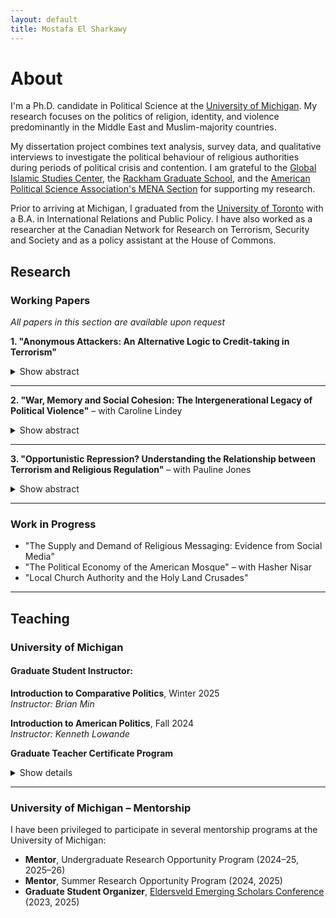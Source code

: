 ```yaml
---
layout: default
title: Mostafa El Sharkawy
---
```


# About

I'm a Ph.D. candidate in Political Science at the [University of Michigan](https://lsa.umich.edu/polisci/people/graduate-students/mostafa-el-sharkawy.html). My research focuses on the politics of religion, identity, and violence predominantly in the Middle East and Muslim-majority countries.

My dissertation project combines text analysis, survey data, and qualitative interviews to investigate the political behaviour of religious authorities during periods of political crisis and contention. I am grateful to the [Global Islamic Studies Center](https://ii.umich.edu/content/ii-directory/islamicstudies/en.html), the [Rackham Graduate School](https://rackham.umich.edu/), and the [American Political Science Association's MENA Section](https://web.apsanet.org/mena/about-the-project/) for supporting my research.

Prior to arriving at Michigan, I graduated from the [University of Toronto](https://www.utoronto.ca/) with a B.A. in International Relations and Public Policy. I have also worked as a researcher at the Canadian Network for Research on Terrorism, Security and Society and as a policy assistant at the House of Commons.


## Research

### Working Papers
*All papers in this section are available upon request*

**1. "Anonymous Attackers: An Alternative Logic to Credit-taking in Terrorism"**

<details>
<summary>Show abstract</summary>
<blockquote>
Acts of terrorism left unclaimed have puzzled scholars in the study of terrorism and counterterrorism policymakers alike. The very idea to commit an act of terrorism, but not take credit for it runs contrary to the conventional wisdom of credit-taking and political communication in terrorism. Extant literature has understood terrorist groups as unitary actors, failing to account for inter-group variation and individual preferences. As a consequence, unclaimed terrorism, or attacks left unclaimed, present a dilemma to the rational model where acts of terrorism are understood to be a form of costly signaling. If such a costly form of 'signaling' is authorized by a group, how do so many attacks go unclaimed? This paper explores an alternative theoretical approach to answer the question, what explains the incidence of unclaimed or "anonymous" terrorism? I present an argument about the role of low-level members of terrorist organizations as central agents in the prevalence of attacks that are registered as unclaimed. Utilizing data from the Global Terrorism Database and the Minorities at Risk Organizational Behaviour dataset, I show that countries with less cohesive or weakly organized groups, on average, see a higher rate of unclaimed terrorism.
</blockquote>
</details>


---

**2. "War, Memory and Social Cohesion: The Intergenerational Legacy of Political Violence"** – with Caroline Lindey

<details>
<summary>Show abstract</summary>
<blockquote>
How does political violence shape local attitudes towards social cohesion? Establishing peace in post-conflict settings is often tied to efforts towards reconciliation and justice for the victims and their families. In this paper, we study the long-term political consequences of the Bosnian war and genocide on attitudes towards ethnic harmony and trust among Bosnians today. Using biographical data on individuals killed between 1992 and 1995 in Bosnia, we find that while violence reduces inter-ethnic trust and harmony attitudes, the effect of exposure to violence differs by generational cohorts, which we attribute to older generations' exposure to other violence, namely World War II. We further document evidence of differences in generational attitudes through qualitative interviews with Bosnians of different ages. Our study contributes to the growing literature on the legacy of political violence and the study of intergenerational reconciliation and memory transmission in Bosnia and Herzegovina.
</blockquote>
</details>

---

**3. "Opportunistic Repression? Understanding the Relationship between Terrorism and Religious Regulation"** – with Pauline Jones

<details>
<summary>Show abstract</summary>
<blockquote>
What is the relationship between terrorism and religious repression? Some argue that terrorism is a response to state repression in general and to religious repression in particular when it comes to religiously motivated terrorism such as Islamist terrorism. Others contend that state repression is a rational strategy for mitigating the threat of terrorism and relatedly, that religious repression is used to combat the threat of Islamist terrorism. Focusing on the motivations of state leaders in Muslim majority countries (MMCs), we ask whether the threat of terrorism is a smoke screen to justify increasing religious repression or a rational response to a real or perceived security threat. We employ multiple empirical tests utilizing new data on religious regulation from three newly independent MMCs that have experienced both exposure to terrorism and increasing levels of religious repression since 1991 – Kyrgyzstan, Tajikistan, and Uzbekistan. We argue that the relationship between terrorism and religious repression is dynamic. State leaders may initially impose religious restrictions to combat a real or perceived threat of terrorism, but they continue to increase religious regulation to bolster their regime. These findings contribute to our understanding of the repression-dissent nexus, lifecycle of religious regulations and alternative pathways to autocratic state building.
</blockquote>
</details>

---

### Work in Progress

- "The Supply and Demand of Religious Messaging: Evidence from Social Media"
- "The Political Economy of the American Mosque" – with Hasher Nisar  
- "Local Church Authority and the Holy Land Crusades"

---

## Teaching

### University of Michigan

#### Graduate Student Instructor:

**Introduction to Comparative Politics**, Winter 2025  
*Instructor: Brian Min*

**Introduction to American Politics**, Fall 2024  
*Instructor: Kenneth Lowande*

**Graduate Teacher Certificate Program**

<details>
<summary>Show details</summary>
<blockquote>
I am currently participating in the University of Michigan's Graduate Teacher Certificate (GTC) Program, coordinated by the Center for Research on Learning and Teaching (CRLT). As part of this program, I have: (1) Completed workshops on teaching and learning, (2) Participated in a student-led consultation and classroom observation of my teaching, (3) Begun a mentorship on college-level teaching. Please contact me for teaching materials.
</blockquote>
</details>

---

### University of Michigan – Mentorship 

I have been privileged to participate in several mentorship programs at the University of Michigan:

- **Mentor**, Undergraduate Research Opportunity Program (2024–25, 2025–26)
- **Mentor**, Summer Research Opportunity Program (2024, 2025)
- **Graduate Student Organizer**, [Eldersveld Emerging Scholars Conference](https://lsa.umich.edu/polisci/graduates/emerging-scholars.html) (2023, 2025)
